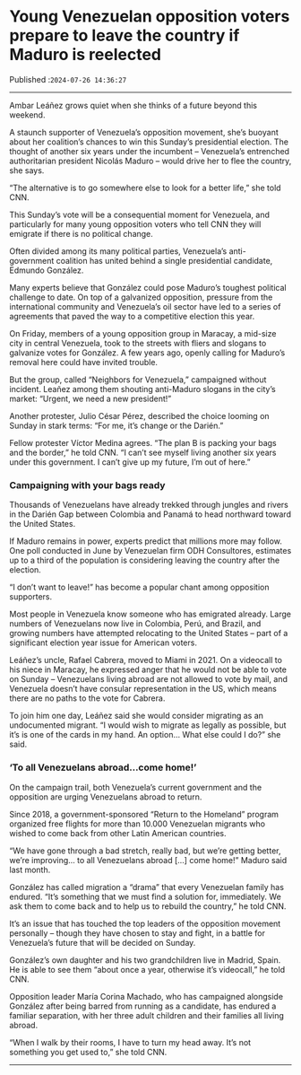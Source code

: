 # Young Venezuelan opposition voters prepare to leave the country if Maduro is reelected

Published :`2024-07-26 14:36:27`

---

Ambar Leáñez grows quiet when she thinks of a future beyond this weekend.

A staunch supporter of Venezuela’s opposition movement, she’s buoyant about her coalition’s chances to win this Sunday’s presidential election. The thought of another six years under the incumbent – Venezuela’s entrenched authoritarian president Nicolás Maduro – would drive her to flee the country, she says.

“The alternative is to go somewhere else to look for a better life,” she told CNN.

This Sunday’s vote will be a consequential moment for Venezuela, and particularly for many young opposition voters who tell CNN they will emigrate if there is no political change.

Often divided among its many political parties, Venezuela’s anti-government coalition has united behind a single presidential candidate, Edmundo González.

Many experts believe that González could pose Maduro’s toughest political challenge to date. On top of a galvanized opposition, pressure from the international community and Venezuela’s oil sector have led to a series of agreements that paved the way to a competitive election this year.

On Friday, members of a young opposition group in Maracay, a mid-size city in central Venezuela, took to the streets with fliers and slogans to galvanize votes for González. A few years ago, openly calling for Maduro’s removal here could have invited trouble.

But the group, called “Neighbors for Venezuela,” campaigned without incident. Leañez among them shouting anti-Maduro slogans in the city’s market: “Urgent, we need a new president!”

Another protester, Julio César Pérez, described the choice looming on Sunday in stark terms: “For me, it’s change or the Darién.”

Fellow protester Víctor Medina agrees. “The plan B is packing your bags and the border,” he told CNN. “I can’t see myself living another six years under this government. I can’t give up my future, I’m out of here.”

### Campaigning with your bags ready

Thousands of Venezuelans have already trekked through jungles and rivers in the Darién Gap between Colombia and Panamá to head northward toward the United States.

If Maduro remains in power, experts predict that millions more may follow. One poll conducted in June by Venezuelan firm ODH Consultores, estimates up to a third of the population is considering leaving the country after the election.

“I don’t want to leave!” has become a popular chant among opposition supporters.

Most people in Venezuela know someone who has emigrated already. Large numbers of Venezuelans now live in Colombia, Perú, and Brazil, and growing numbers have attempted relocating to the United States – part of a significant election year issue for American voters.

Leáñez’s uncle, Rafael Cabrera, moved to Miami in 2021. On a videocall to his niece in Maracay, he expressed anger that he would not be able to vote on Sunday – Venezuelans living abroad are not allowed to vote by mail, and Venezuela doesn’t have consular representation in the US, which means there are no paths to the vote for Cabrera.

To join him one day, Leáñez said she would consider migrating as an undocumented migrant. “I would wish to migrate as legally as possible, but it’s is one of the cards in my hand. An option… What else could I do?” she said.

### ‘To all Venezuelans abroad…come home!’

On the campaign trail, both Venezuela’s current government and the opposition are urging Venezuelans abroad to return.

Since 2018, a government-sponsored “Return to the Homeland” program organized free flights for more than 10.000 Venezuelan migrants who wished to come back from other Latin American countries.

“We have gone through a bad stretch, really bad, but we’re getting better, we’re improving… to all Venezuelans abroad […] come home!” Maduro said last month.

González has called migration a “drama” that every Venezuelan family has endured. “It’s something that we must find a solution for, immediately. We ask them to come back and to help us to rebuild the country,” he told CNN.

It’s an issue that has touched the top leaders of the opposition movement personally – though they have chosen to stay and fight, in a battle for Venezuela’s future that will be decided on Sunday.

González’s own daughter and his two grandchildren live in Madrid, Spain. He is able to see them “about once a year, otherwise it’s videocall,” he told CNN.

Opposition leader María Corina Machado, who has campaigned alongside González after being barred from running as a candidate, has endured a familiar separation, with her three adult children and their families all living abroad.

“When I walk by their rooms, I have to turn my head away. It’s not something you get used to,” she told CNN.

---

